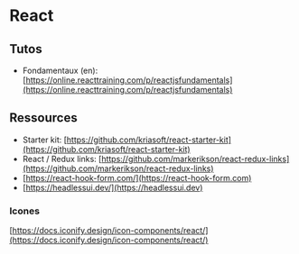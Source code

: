 # React

## Tutos

* Fondamentaux (en): [https://online.reacttraining.com/p/reactjsfundamentals](https://online.reacttraining.com/p/reactjsfundamentals)

## Ressources

* Starter kit: [https://github.com/kriasoft/react-starter-kit](https://github.com/kriasoft/react-starter-kit)
* React / Redux links: [https://github.com/markerikson/react-redux-links](https://github.com/markerikson/react-redux-links)
* [https://react-hook-form.com/](https://react-hook-form.com)
* [https://headlessui.dev/](https://headlessui.dev)



### Icones

[https://docs.iconify.design/icon-components/react/](https://docs.iconify.design/icon-components/react/)

